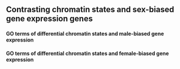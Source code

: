 ## Contrasting chromatin states and sex-biased gene expression genes

#### GO terms of differential chromatin states and male-biased gene expression [](https://github.com/vkb25/Chromatin-landscape-in-Artemia-franciscana/blob/d53575d2f0bc5d9f6eddc772f0ab8debb11dc8d7/male_biasedchromatintranscriptrep_transcript.xlsx)

#### GO terms of differential chromatin states and female-biased gene expression [](https://github.com/vkb25/Chromatin-landscape-in-Artemia-franciscana/blob/c248288816cf22d3fe084084a3489d0481905e1d/female_biasedchromatintranscriptrep_transcript.xlsx)


